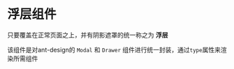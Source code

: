 # 浮层组件

只要覆盖在正常页面之上，并有阴影遮罩的统一称之为 **浮层**

该组件是对ant-design的 `Modal` 和 `Drawer` 组件进行统一封装，通过`type`属性来渲染所需组件
